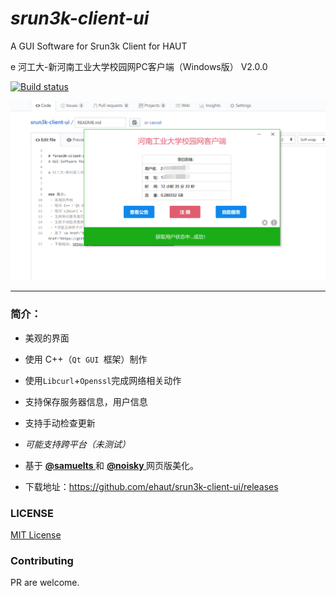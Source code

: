 
# *srun3k-client-ui*  
A GUI Software for Srun3k Client for HAUT 

e 河工大-新河南工业大学校园网PC客户端（Windows版） V2.0.0

[![Build status](https://ci.appveyor.com/api/projects/status/2gqu61rh0c33j7bq/branch/master?svg=true)](https://ci.appveyor.com/project/CHN-STUDENT/srun3k-client-ui/branch/master)

![DEMO](srun-3k-ui/Resouces/png/demo.png)


-------



### 简介：
 - 美观的界面
 
 - 使用 C++（`Qt GUI `框架）制作
 
 - 使用`Libcurl`+`Openssl`完成网络相关动作
 
 - 支持保存服务器信息，用户信息
 
 - 支持手动检查更新
 
 - *可能支持跨平台（未测试）*
 
 - 基于 <a href="https://github.com/samuelts/srun3k-client/"><b><font>@samuelts </font></b></a> 和 <a href="https://github.com/noisky/srun3k-sb-client/"><b><font>@noisky </font></b></a> 网页版美化。
 
 - 下载地址：https://github.com/ehaut/srun3k-client-ui/releases
 
 
 ### LICENSE
 
 [MIT License](LICENSE)

 
 ### Contributing
 
 PR are welcome.
 
